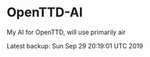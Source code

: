 # OpenTTD-AI
My AI for OpenTTD, will use primarily air

Latest backup: Sun Sep 29 20:19:01 UTC 2019
